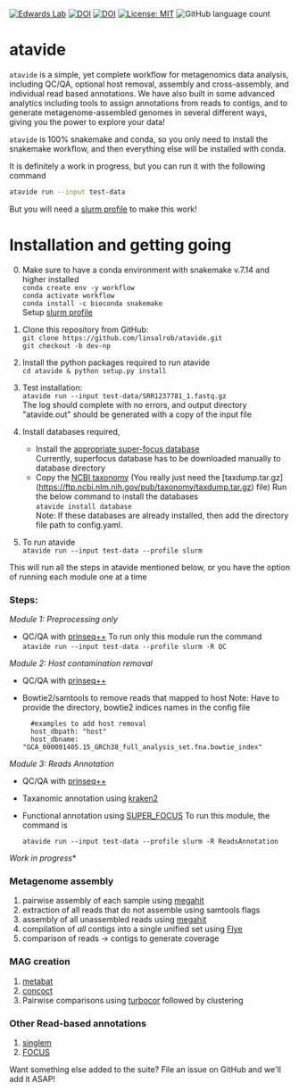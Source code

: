 [![Edwards Lab](https://img.shields.io/badge/Bioinformatics-EdwardsLab-03A9F4)](https://edwards.flinders.edu.au)
[![DOI](https://www.zenodo.org/badge/403921714.svg)](https://www.zenodo.org/badge/latestdoi/403921714)
[![DOI](https://img.shields.io/badge/DOI-WorkflowHub-yellowgreen)](https://doi.org/10.48546/WORKFLOWHUB.WORKFLOW.241.1)
[![License: MIT](https://img.shields.io/badge/License-MIT-yellow.svg)](https://opensource.org/licenses/MIT)
![GitHub language count](https://img.shields.io/github/languages/count/linsalrob/atavide)


# atavide

`atavide` is a simple, yet complete workflow for metagenomics data analysis, including QC/QA, optional host removal, assembly and cross-assembly, and individual read based annotations. We have also built in some advanced analytics including tools to assign annotations from reads to contigs, and to generate metagenome-assembled genomes in several different ways, giving you the power to explore your data!

`atavide` is 100% snakemake and conda, so you only need to install the snakemake workflow, and then everything else will be installed with conda.


It is definitely a work in progress, but you can run it with the following command 

```bash
atavide run --input test-data
```

But you will need a [slurm profile](https://fame.flinders.edu.au/blog/2021/08/02/snakemake-profiles-updated) to make this work!


# Installation and getting going

0. Make sure to have a conda environment with snakemake v.7.14 and higher installed \
    `conda create env -y workflow` \
    `conda activate workflow` \
    `conda install -c bioconda snakemake` \
  Setup [slurm profile](https://fame.flinders.edu.au/blog/2021/08/02/snakemake-profiles-updated)

1. Clone this repository from GitHub: \
    `git clone https://github.com/linsalrob/atavide.git` \
    `git checkout -b dev-np`
    
2. Install the python packages required to run atavide \
    `cd atavide & python setup.py install`
    
3. Test installation: \
  `atavide run --input test-data/SRR1237781_1.fastq.gz` \
  The log should complete with no errors, and output directory "atavide.out" should be generated with a copy of the input file

4. Install databases required,
    - Install the [appropriate super-focus database](https://cloudstor.aarnet.edu.au/plus/s/bjYDqqDXK5u7JiF) \
        Currently, superfocus database has to be downloaded manually to database directory
    - Copy the [NCBI taxonomy](https://ftp.ncbi.nlm.nih.gov/pub/taxonomy/) (You really just need the [taxdump.tar.gz]           (https://ftp.ncbi.nlm.nih.gov/pub/taxonomy/taxdump.tar.gz) file)
    Run the below command to install the databases \
        `atavide install database` \
    Note: If these databases are already installed, then add the directory file path to config.yaml.

5. To run atavide \
    `atavide run --input test-data --profile slurm`
  
  This will run all the steps in atavide mentioned below, or you have the option of running each module one at a time

### Steps:
*Module 1: Preprocessing only* 

- QC/QA with [prinseq++](https://github.com/Adrian-Cantu/PRINSEQ-plus-plus)
To run only this module run the command \
    `atavide run --input test-data --profile slurm -R QC`

*Module 2: Host contamination removal* 

- QC/QA with [prinseq++](https://github.com/Adrian-Cantu/PRINSEQ-plus-plus)
- Bowtie2/samtools to remove reads that mapped to host
Note: Have to provide the directory, bowtie2 indices names in the config file

        #examples to add host removal 
        host_dbpath: "host"
        host_dbname: "GCA_000001405.15_GRCh38_full_analysis_set.fna.bowtie_index"

*Module 3: Reads Annotation*

- QC/QA with [prinseq++](https://github.com/Adrian-Cantu/PRINSEQ-plus-plus)
- Taxanomic annotation using [kraken2](https://github.com/DerrickWood/kraken2)
- Functional annotation using [SUPER_FOCUS](https://github.com/metageni/SUPER-FOCUS)
To run this module, the command is 
     
     `atavide run --input test-data --profile slurm -R ReadsAnnotation`
     
*Work in progress**

### Metagenome assembly
1. pairwise assembly of each sample using [megahit](https://github.com/voutcn/megahit)
2. extraction of all reads that do not assemble using samtools flags
3. assembly of all unassembled reads using [megahit](https://github.com/voutcn/megahit)
4. compilation of _all_ contigs into a single unified set using [Flye](https://github.com/fenderglass/Flye)
5. comparison of reads -> contigs to generate coverage

### MAG creation
1. [metabat](https://bitbucket.org/berkeleylab/metabat/src/master/)
2. [concoct](https://github.com/BinPro/CONCOCT)
3. Pairwise comparisons using [turbocor](https://github.com/dcjones/turbocor) followed by clustering

### Other Read-based annotations 
1. [singlem](https://github.com/wwood/singlem)
2. [FOCUS](https://github.com/metageni/FOCUS)

Want something else added to the suite? File an issue on GitHub and we'll add it ASAP!


